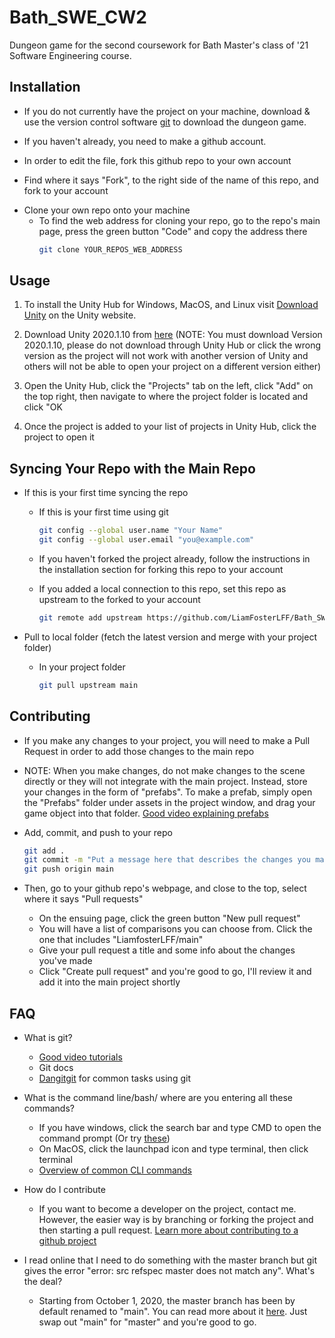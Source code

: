 # Bath_SWE_CW2
Dungeon game for the second coursework for Bath Master's class of '21 Software Engineering course. 

## Installation

- If you do not currently have the project on your machine, download & use the version control software [git](https://git-scm.com/downloads/) to download the dungeon game.

- If you haven't already, you need to make a github account.

- In order to edit the file, fork this github repo to your own account
 * Find where it says "Fork", to the right side of the name of this repo, and fork to your account
 
 - Clone your own repo onto your machine
   * To find the web address for cloning your repo, go to the repo's main page, press the green button "Code" and copy the address there
      ```bash
      git clone YOUR_REPOS_WEB_ADDRESS
      ```

## Usage

1. To install the Unity Hub for Windows, MacOS, and Linux visit [Download Unity](https://unity3d.com/get-unity/download?_ga=2.209152402.1644705729.1604169206-1437629805.1604169206) on the Unity website.

2. Download Unity 2020.1.10 from [here](https://unity3d.com/get-unity/download/archive?_ga=2.257575048.240383081.1604267562-1981148611.1604164943) (NOTE: You must download Version 2020.1.10, please do not download through Unity Hub or click the wrong version as the project will not work with another version of Unity and others will not be able to open your project on a different version either)

3. Open the Unity Hub, click the "Projects" tab on the left, click "Add" on the top right, then navigate to where the project folder is located and click "OK

4. Once the project is added to your list of projects in Unity Hub, click the project to open it

## Syncing Your Repo with the Main Repo
- If this is your first time syncing the repo
  * If this is your first time using git
    ```bash
    git config --global user.name "Your Name"
    git config --global user.email "you@example.com"
    ```
  * If you haven't forked the project already, follow the instructions in the installation section for forking this repo to your account

  * If you added a local connection to this repo, set this repo as upstream to the forked to your account
    ```bash
    git remote add upstream https://github.com/LiamFosterLFF/Bath_SWE_CW2.git
    ```

- Pull to local folder (fetch the latest version and merge with your project folder)
  * In your project folder
    ```bash
    git pull upstream main
    ```

## Contributing

- If you make any changes to your project, you will need to make a Pull Request in order to add those changes to the main repo
 * NOTE: When you make changes, do not make changes to the scene directly or they will not integrate with the main project. Instead, store your changes in the form of "prefabs". To make a prefab, simply open the "Prefabs" folder under assets in the project window, and drag your game object into that folder. [Good video explaining prefabs](https://www.youtube.com/watch?v=plHcffZ0eLo)
 
- Add, commit, and push to your repo
  ```bash
  git add .
  git commit -m "Put a message here that describes the changes you made. Do this often, smaller changes are better"
  git push origin main
  ```

- Then, go to your github repo's webpage, and close to the top, select where it says "Pull requests"
  * On the ensuing page, click the green button "New pull request"
  * You will have a list of comparisons you can choose from. Click the one that includes "LiamfosterLFF/main"
  * Give your pull request a title and some info about the changes you've made
  * Click "Create pull request" and you're good to go, I'll review it and add it into the main project shortly

## FAQ
- What is git?
  * [Good video tutorials](https://www.youtube.com/watch?v=BCQHnlnPusY&list=PLRqwX-V7Uu6ZF9C0YMKuns9sLDzK6zoiV)
  * Git docs
  * [Dangitgit](https://dangitgit.com/en) for common tasks using git
  
- What is the command line/bash/ where are you entering all these commands?
  * If you have windows, click the search bar and type CMD to open the command prompt (Or try [these](https://www.digitalcitizen.life/open-cmd))
  * On MacOS, click the launchpad icon and type terminal, then click terminal
  * [Overview of common CLI commands](https://www.w3schools.com/whatis/whatis_cli.asp)
  
- How do I contribute
  * If you want to become a developer on the project, contact me. However, the easier way is by branching or forking the project and then starting a pull request. [Learn more about contributing to a github project](https://akrabat.com/the-beginners-guide-to-contributing-to-a-github-project/)
  
- I read online that I need to do something with the master branch but git gives the error "error: src refspec master does not match any". What's the deal?
  * Starting from October 1, 2020, the master branch has been by default renamed to "main". You can read more about it [here](https://www.zdnet.com/article/github-to-replace-master-with-main-starting-next-month/). Just swap out "main" for "master" and you're good to go.
